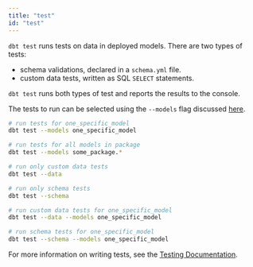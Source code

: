 ```yaml
---
title: "test"
id: "test"
---
```


`dbt test` runs tests on data in deployed models. There are two types of tests:

- schema validations, declared in a `schema.yml` file.
- custom data tests, written as SQL `SELECT` statements.

`dbt test` runs both types of test and reports the results to the console.

The tests to run can be selected using the `--models` flag discussed [here](model-selection-syntax).

```bash
# run tests for one_specific_model
dbt test --models one_specific_model

# run tests for all models in package
dbt test --models some_package.*

# run only custom data tests
dbt test --data

# run only schema tests
dbt test --schema

# run custom data tests for one_specific_model
dbt test --data --models one_specific_model

# run schema tests for one_specific_model
dbt test --schema --models one_specific_model
```

For more information on writing tests, see the [Testing Documentation](building-a-dbt-project/tests).
